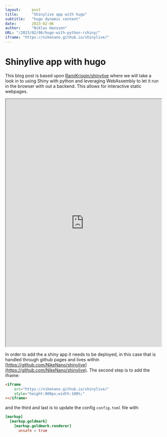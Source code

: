 ```yaml
---
layout:     post 
title:      "Shinylive app with hugo"
subtitle:   "hugo dynamic content"
date:       2023-02-06
author:     "Niklas Hansson"
URL: "/2023/02/06/hugo-with-python-rshiny/"
iframe: "https://nikenano.github.io/shinylive/"
---
```

# Shinylive app with hugo

This blog post is based upon [RamiKrispin/shinylive](https://github.com/RamiKrispin/shinylive) where we will take a look in to using Shiny with python and leveraging WebAssembly to let it run in the browser with out a backend. This allows for interactive static webpages. 

<iframe
    src="https://nikenano.github.io/shinylive/"
    style="height:800px;width:100%;"
></iframe>

In order to add the a shiny app it needs to be deployed, in this case that is handled through github pages and lives within [https://github.com/NikeNano/shinylive](https://github.com/NikeNano/shinylive). The second step is to add the iframe:

```html
<iframe 
    src="https://nikenano.github.io/shinylive/"
    style="height:800px;width:100%;"
></iframe>
```

and the third and last is to update the config `config.toml` file with: 

```toml
[markup]
  [markup.goldmark]
    [markup.goldmark.renderer]
      unsafe = true
```

